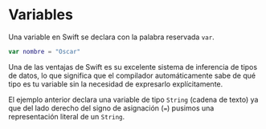 # Variables

Una variable en Swift se declara con la palabra reservada `var`.

```swift
var nombre = "Oscar"
```

Una de las ventajas de Swift es su excelente sistema de inferencia de tipos de datos, lo que significa que el compilador automáticamente sabe de qué tipo es tu variable sin la necesidad de expresarlo explícitamente.

El ejemplo anterior declara una variable de tipo `String` (cadena de texto) ya que del lado derecho del signo de asignación (`=`) pusimos una representación literal de un `String`.